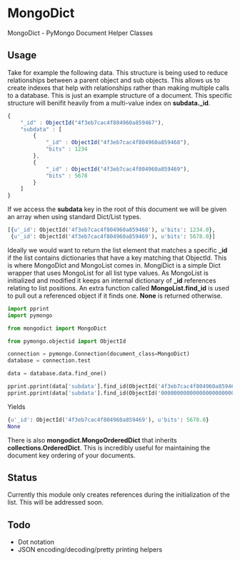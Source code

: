 MongoDict
=========

MongoDict - PyMongo Document Helper Classes

Usage
-----

Take for example the following data.  This structure is being used to reduce 
relationships between a parent object and sub objects.  This allows us to create 
indexes that help with relationships rather than making multiple calls to a 
database.  This is just an example structure of a document.  This specific 
structure will benifit heavily from a multi-value index on **subdata._id**.

```javascript
{
    "_id" : ObjectId("4f3eb7cac4f804960a859467"),
    "subdata" : [
        {
            "_id" : ObjectId("4f3eb7cac4f804960a859468"),
            "bits" : 1234
        },
        {
            "_id" : ObjectId("4f3eb7cac4f804960a859469"),
            "bits" : 5678
        }
    ]
}
```

If we access the **subdata** key in the root of this document we will be given 
an array when using standard Dict/List types.

```python
[{u'_id': ObjectId('4f3eb7cac4f804960a859468'), u'bits': 1234.0},
 {u'_id': ObjectId('4f3eb7cac4f804960a859469'), u'bits': 5678.0}]
```

Ideally we would want to return the list element that matches a specific **_id** 
if the list contains dictionaries that have a key matching that ObjectId.  This 
is where MongoDict and MongoList comes in.  MongiDict is a simple Dict wrapper 
that uses MongoList for all list type values.  As MongoList is initialized and 
modified it keeps an internal dictionary of **_id** references relating to list 
positions.  An extra function called **MongoList.find_id** is used to pull out a 
referenced object if it finds one.  **None** is returned otherwise.
    
```python
import pprint
import pymongo

from mongodict import MongoDict

from pymongo.objectid import ObjectId

connection = pymongo.Connection(document_class=MongoDict)
database = connection.test

data = database.data.find_one()

pprint.pprint(data['subdata'].find_id(ObjectId('4f3eb7cac4f804960a859469')))
pprint.pprint(data['subdata'].find_id(ObjectId('000000000000000000000000')))
```

Yields

```python
{u'_id': ObjectId('4f3eb7cac4f804960a859469'), u'bits': 5678.0}
None
```

There is also **mongodict.MongoOrderedDict** that inherits 
**collections.OrderedDict**.  This is incredibly useful for maintaining the 
document key ordering of your documents.

Status
------

Currently this module only creates references during the initialization of the 
list.  This will be addressed soon.
    
Todo
----

* Dot notation
* JSON encoding/decoding/pretty printing helpers
